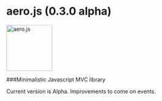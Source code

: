 aero.js (0.3.0 alpha)
====================

<img src="http://thibaud.bourgeois.free.fr/aerojs/img/aerojs.png" alt="aero.js" height="120px"/>

###Minimalistic Javascript MVC library

Current version is Alpha.
Improvements to come on events.
